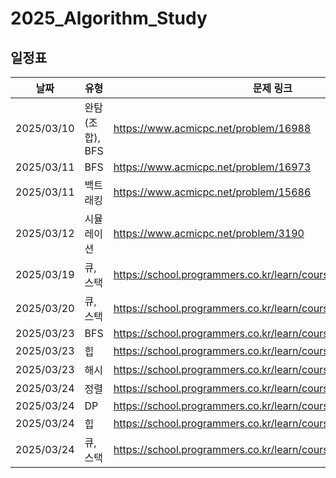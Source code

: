 # 2025_Algorithm_Study
## 일정표

| **날짜**     | **유형**      | **문제 링크**                              | 
|------------|-------------|----------------------------------------|
| 2025/03/10 | 완탐(조합), BFS | https://www.acmicpc.net/problem/16988  |
| 2025/03/11 | BFS         | https://www.acmicpc.net/problem/16973  |
| 2025/03/11 | 백트래킹        | https://www.acmicpc.net/problem/15686  |
| 2025/03/12 | 시뮬레이션       | https://www.acmicpc.net/problem/3190  |
| 2025/03/19 | 큐, 스택       | https://school.programmers.co.kr/learn/courses/30/lessons/42584  |
| 2025/03/20 | 큐, 스택       | https://school.programmers.co.kr/learn/courses/30/lessons/42586  |
| 2025/03/23 | BFS         | https://school.programmers.co.kr/learn/courses/30/lessons/1829  |
| 2025/03/23 | 힙           | https://school.programmers.co.kr/learn/courses/30/lessons/42626  |
| 2025/03/23 | 해시          | https://school.programmers.co.kr/learn/courses/30/lessons/42578  |
| 2025/03/24 | 정렬          | https://school.programmers.co.kr/learn/courses/30/lessons/42746  |
| 2025/03/24 | DP          | https://school.programmers.co.kr/learn/courses/30/lessons/43105  |
| 2025/03/24 | 힙           | https://school.programmers.co.kr/learn/courses/30/lessons/42627  |
| 2025/03/24 | 큐, 스택 | https://school.programmers.co.kr/learn/courses/30/lessons/42587  |